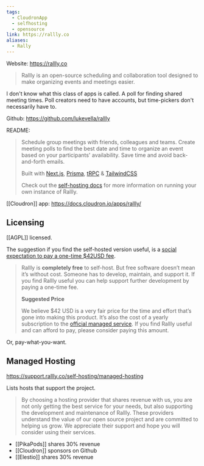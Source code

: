 ```yaml
---
tags:
  - CloudronApp
  - selfhosting
  - opensource
link: https://rallly.co
aliases:
  - Rally
---
```

Website: <https://rallly.co>

> Rallly is an open-source scheduling and collaboration tool designed to make organizing events and meetings easier.

I don't know what this class of apps is called. A poll for finding shared meeting times. Poll creators need to have accounts, but time-pickers don't necessarily have to.

Github: <https://github.com/lukevella/rallly>

README:

> Schedule group meetings with friends, colleagues and teams. Create meeting polls to find the best date and time to organize an event based on your participants' availability. Save time and avoid back-and-forth emails.
> 
> Built with [Next.js](https://github.com/vercel/next.js/), [Prisma](https://github.com/prisma/prisma), [tRPC](https://github.com/trpc/trpc) & [TailwindCSS](https://github.com/tailwindlabs/tailwindcss)
>
> Check out the [self-hosting docs](https://support.rallly.co/self-hosting) for more information on running your own instance of Rallly.


[[Cloudron]] app: <https://docs.cloudron.io/apps/rallly/>

## Licensing

[[AGPL]] licensed.

The suggestion if you find the self-hosted version useful, is a [social expectation to pay a one-time $42USD fee](https://support.rallly.co/self-hosting/pricing).

> Rallly is **completely free** to self-host. But free software doesn’t mean it’s without cost. Someone has to develop, maintain, and support it. If you find Rallly useful you can help support further development by paying a one-time fee.
> 
> **Suggested Price**
> 
> We believe $42 USD is a very fair price for the time and effort that’s gone into making this product. It’s also the cost of a yearly subscription to the [official managed service](https://rallly.co/). If you find Rallly useful and can afford to pay, please consider paying this amount.

Or, pay-what-you-want.

## Managed Hosting

<https://support.rallly.co/self-hosting/managed-hosting>

Lists hosts that support the project. 

> By choosing a hosting provider that shares revenue with us, you are not only getting the best service for your needs, but also supporting the development and maintenance of Rallly. These providers understand the value of our open source project and are committed to helping us grow. We appreciate their support and hope you will consider using their services.

* [[PikaPods]] shares 30% revenue
* [[Cloudron]] sponsors on Github
* [[Elestio]] shares 30% revenue